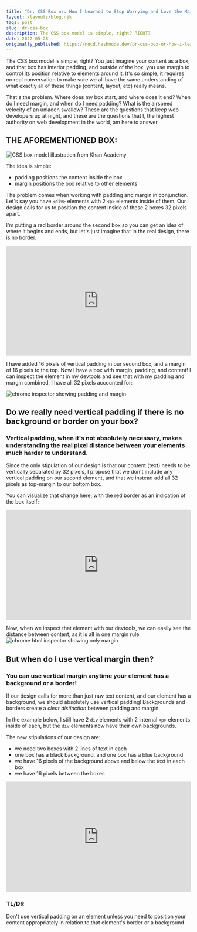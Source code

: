 ```yaml
---
title: "Dr. CSS Box or: How I Learned to Stop Worrying and Love the Margin"
layout: /layouts/blog.njk
tags: post
slug: dr-css-box
description: The CSS box model is simple, right? RIGHT?
date: 2022-05-28
originally_published: https://nocd.hashnode.dev/dr-css-box-or-how-i-learned-to-stop-worrying-and-love-the-margin
---
```


The CSS box model is simple, right? You just imagine your content as a box, and that box has interior padding, and outside of the box, you use margin to control its position relative to elements around it. It's so simple, it requires no real conversation to make sure we all have the same understanding of what exactly all of these things (content, layout, etc) really means.

That's the problem. Where does my box start, and where does it end? When do I need margin, and when do I need padding? What is the airspeed velocity of an unladen swallow? These are the questions that keep web developers up at night, and these are the questions that I, the highest authority on web development in the world, am here to answer.

## THE AFOREMENTIONED BOX:

![CSS box model illustration from Khan Academy](https://www.kasandbox.org/programming-images/misc/boxmodel.png)

The idea is simple:

- padding positions the content inside the box
- margin positions the box relative to other elements

The problem comes when working with padding and margin in conjunction. Let's say you have `<div>` elements with 2 `<p>` elements inside of them. Our design calls for us to position the content inside of these 2 boxes 32 pixels apart.

I'm putting a red border around the second box so you can get an idea of where it begins and ends, but let's just imagine that in the real design, there is no border.

<iframe height="300" style="width: 100%;" scrolling="no" title="With Vertical Padding" src="https://codepen.io/nich-o-las/embed/VwQyaoE?default-tab=html%2Cresult" frameborder="no" loading="lazy" allowtransparency="true" allowfullscreen="true">
  See the Pen <a href="https://codepen.io/nich-o-las/pen/VwQyaoE">
  Untitled</a> by nich-o-las (<a href="https://codepen.io/nich-o-las">@nich-o-las</a>)
  on <a href="https://codepen.io">CodePen</a>.
</iframe>

I have added 16 pixels of vertical padding in our second box, and a margin of 16 pixels to the top. Now I have a box with margin, padding, and content! I can inspect the element in my devtools and see that with my padding and margin combined, I have all 32 pixels accounted for:

![chrome inspector showing padding and margin](https://res.cloudinary.com/dvqaajrs0/image/upload/v1654530529/blog/inspector-padding.png)

## Do we really need vertical padding if there is no background or border on your box?

### Vertical padding, when it's not absolutely necessary, makes understanding the real pixel distance between your elements much harder to understand.

Since the only stipulation of our design is that our content (text) needs to be vertically separated by 32 pixels, I propose that we don't include any vertical padding on our second element, and that we instead add all 32 pixels as top-margin to our bottom box.

You can visualize that change here, with the red border as an indication of the box itself:

<iframe height="300" style="width: 100%;" scrolling="no" title="Without Vertical Padding" src="https://codepen.io/nich-o-las/embed/OJQzXML?default-tab=html%2Cresult" frameborder="no" loading="lazy" allowtransparency="true" allowfullscreen="true">
  See the Pen <a href="https://codepen.io/nich-o-las/pen/OJQzXML">
  Without Vertical Padding</a> by nich-o-las (<a href="https://codepen.io/nich-o-las">@nich-o-las</a>)
  on <a href="https://codepen.io">CodePen</a>.
</iframe>

Now, when we inspect that element with our devtools, we can easily see the distance between content, as it is all in one margin rule:
![chrome html inspector showing only margin](https://res.cloudinary.com/dvqaajrs0/image/upload/v1654530529/blog/inspector-margin.png)

## But when do I use vertical margin then?

### You can use vertical margin anytime your element has a background or a border!

If our design calls for more than just raw text content, and our element has a background, we should absolutely use vertical padding! Backgrounds and borders create a _clear distinction_ between padding and margin.

In the example below, I still have 2 `div` elements with 2 internal `<p>` elements inside of each, but the `div` elements now have their own backgrounds.

The new stipulations of our design are:

- we need two boxes with 2 lines of text in each
- one box has a black background, and one box has a blue background
- we have 16 pixels of the background above and below the text in each box
- we have 16 pixels between the boxes

<iframe height="300" style="width: 100%;" scrolling="no" title="Without Vertical Padding" src="https://codepen.io/nich-o-las/embed/oNEpLba?default-tab=html%2Cresult" frameborder="no" loading="lazy" allowtransparency="true" allowfullscreen="true">
  See the Pen <a href="https://codepen.io/nich-o-las/pen/oNEpLba">
  Without Vertical Padding</a> by nich-o-las (<a href="https://codepen.io/nich-o-las">@nich-o-las</a>)
  on <a href="https://codepen.io">CodePen</a>.
</iframe>

### TL/DR

Don't use vertical padding on an element unless you need to position your content appropriately in relation to that element's border or a background

